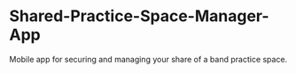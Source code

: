 # Shared-Practice-Space-Manager-App
Mobile app for securing and managing your share of a band practice space.
